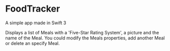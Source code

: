 # FoodTracker
A simple app made in Swift 3

Displays a list of Meals with a 'Five-Star Rating System', a picture and the name of the Meal.  You could modify the Meals properties, add another Meal or delete an specify Meal.
